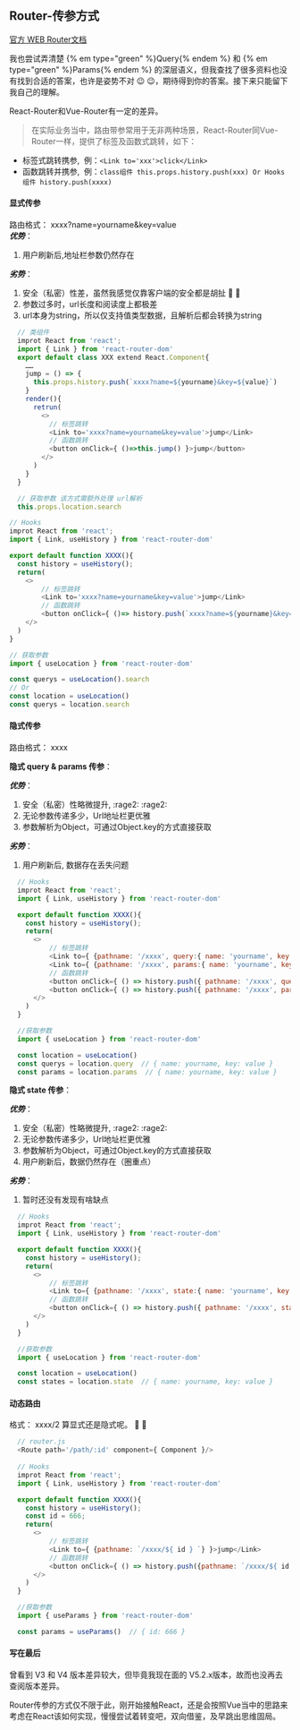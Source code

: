 ## Router-传参方式  

[官方 WEB Router文档](https://reactrouter.com/web/guides/quick-start)  

我也尝试弄清楚 {% em type="green" %}Query{% endem %} 和 {% em type="green" %}Params{% endem %} 的深层语义，但我查找了很多资料也没有找到合适的答案，也许是姿势不对 :wink: :wink:，期待得到你的答案。接下来只能留下我自己的理解。  
  
React-Router和Vue-Router有一定的差异。  
  
>  在实际业务当中，路由带参常用于无非两种场景，React-Router同Vue-Router一样，提供了标签及函数式跳转，如下： 

-   标签式跳转携参,&nbsp;&nbsp;例：```<Link to='xxx'>click</Link>```
-   函数跳转并携参,&nbsp;&nbsp;例：```class组件 this.props.history.push(xxx) Or Hooks组件 history.push(xxxx)```  

#### 显式传参
路由格式： xxxx?name=yourname&key=value  
***优势***：  
1. 用户刷新后,地址栏参数仍然存在

***劣势***：  
1. 安全（私密）性差，虽然我感觉仅靠客户端的安全都是胡扯 :speak_no_evil: :speak_no_evil:
2. 参数过多时，url长度和阅读度上都极差
3. url本身为string，所以仅支持值类型数据，且解析后都会转换为string

```js
  // 类组件
  improt React from 'react';
  import { Link } from 'react-router-dom'
  export default class XXX extend React.Component{
    ……
    jump = () => {
      this.props.history.push(`xxxx?name=${yourname}&key=${value}`)
    }
    render(){
      retrun(
        <>
          // 标签跳转
          <Link to='xxxx?name=yourname&key=value'>jump</Link>
          // 函数跳转
          <button onClick={ ()=>this.jump() }>jump</button>
        </>
      )
    }
  }

  // 获取参数 该方式需额外处理 url解析
  this.props.location.search
  ```

  ```js
  // Hooks
  improt React from 'react';
  import { Link, useHistory } from 'react-router-dom'

  export default function XXXX(){
    const history = useHistory();
    return(
      <>
          // 标签跳转
          <Link to='xxxx?name=yourname&key=value'>jump</Link>
          // 函数跳转
          <button onClick={ ()=> history.push(`xxxx?name=${yourname}&key=${value}`) }>jump</button>
      </>
    )
  }

  // 获取参数
  import { useLocation } from 'react-router-dom'

  const querys = useLocation().search 
  // Or
  const location = useLocation()
  const querys = location.search
```

#### 隐式传参
路由格式： xxxx

**隐式 query & params 传参**：

***优势***：  
1. 安全（私密）性略微提升, :rage2: :rage2:
2. 无论参数传递多少，Url地址栏更优雅
3. 参数解析为Object，可通过Object.key的方式直接获取

***劣势***：  
1. 用户刷新后, 数据存在丢失问题

```js
  // Hooks
  improt React from 'react';
  import { Link, useHistory } from 'react-router-dom'

  export default function XXXX(){
    const history = useHistory();
    return(
      <>
          // 标签跳转
          <Link to={ {pathname: '/xxxx', query:{ name: 'yourname', key: value }} }>jump</Link>
          <Link to={ {pathname: '/xxxx', params:{ name: 'yourname', key: value }} }>jump</Link>
          // 函数跳转
          <button onClick={ () => history.push({ pathname: '/xxxx', query:{ name: 'yourname', key: value } }) }>jump</button>
          <button onClick={ () => history.push({ pathname: '/xxxx', params:{ name: 'yourname', key: value } }) }>jump</button>
      </>
    )
  }

  //获取参数
  import { useLocation } from 'react-router-dom'

  const location = useLocation()
  const querys = location.query  // { name: yourname, key: value }
  const params = location.params  // { name: yourname, key: value }
```

**隐式 state 传参**：

***优势***：  
1. 安全（私密）性略微提升, :rage2: :rage2:
2. 无论参数传递多少，Url地址栏更优雅
3. 参数解析为Object，可通过Object.key的方式直接获取
4. 用户刷新后，数据仍然存在（圈重点）


***劣势***：  
1. 暂时还没有发现有啥缺点

```js
  // Hooks
  improt React from 'react';
  import { Link, useHistory } from 'react-router-dom'

  export default function XXXX(){
    const history = useHistory();
    return(
      <>
          // 标签跳转
          <Link to={ {pathname: '/xxxx', state:{ name: 'yourname', key: value }} }>jump</Link>
          // 函数跳转
          <button onClick={ () => history.push({ pathname: '/xxxx', state:{ name: 'yourname', key: value } }) }>jump</button>
      </>
    )
  }

  //获取参数
  import { useLocation } from 'react-router-dom'

  const location = useLocation()
  const states = location.state  // { name: yourname, key: value }
```



#### 动态路由
格式： xxxx/2
算显式还是隐式呢。 :see_no_evil: :see_no_evil:

```js
  // router.js
  <Route path='/path/:id' component={ Component }/>
  
  // Hooks
  improt React from 'react';
  import { Link, useHistory } from 'react-router-dom'

  export default function XXXX(){
    const history = useHistory();
    const id = 666;
    return(
      <>
          // 标签跳转
          <Link to={ {pathname: `/xxxx/${ id } `} }>jump</Link>
          // 函数跳转
          <button onClick={ () => history.push({pathname: `/xxxx/${ id } `}) }>jump</button>
      </>
    )
  }

  //获取参数
  import { useParams } from 'react-router-dom'

  const params = useParams()  // { id: 666 }
```

#### 写在最后
曾看到 V3 和 V4 版本差异较大，但毕竟我现在面的 V5.2.x版本，故而也没再去查阅版本差异。  

Router传参的方式仅不限于此，刚开始接触React，还是会按照Vue当中的思路来考虑在React该如何实现，慢慢尝试着转变吧，双向借鉴，及早跳出思维固局。
